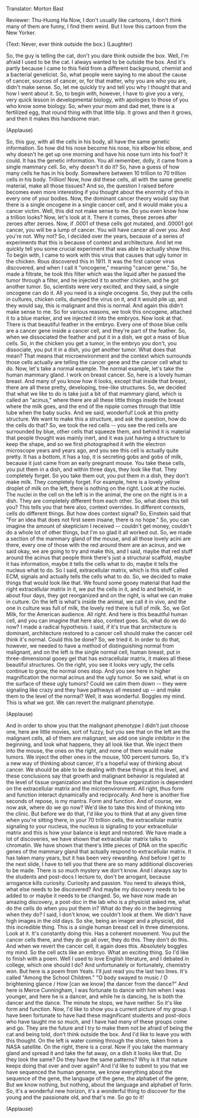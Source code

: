 

Translator: Morton Bast

Reviewer: Thu-Huong Ha
Now, I don&#39;t usually like cartoons,
I don&#39;t think many of them are funny,
I find them weird. But I love this cartoon from the New Yorker.

(Text: Never, ever think outside the box.) 
(Laughter)

So, the guy is telling the cat,
don&#39;t you dare think outside the box.
Well, I&#39;m afraid I used to be the cat.
I always wanted to be outside the box.
And it&#39;s partly because I came to this field
from a different background, chemist and a bacterial geneticist.
So, what people were saying to me
about the cause of cancer, sources of cancer,
or, for that matter, why you are who you are,
didn&#39;t make sense.
So, let me quickly try and tell you why I thought that
and how I went about it.
So, to begin with, however,
I have to give you a very, very quick lesson
in developmental biology,
with apologies to those of you who know some biology.
So, when your mom and dad met,
there is a fertilized egg,
that round thing with that little blip.
It grows and then it grows,
and then it makes this handsome man.

(Applause)

So, this guy, with all the cells in his body,
all have the same genetic information.
So how did his nose become his nose, his elbow his elbow,
and why doesn&#39;t he get up one morning
and have his nose turn into his foot?
It could. It has the genetic information.
You all remember, dolly,
it came from a single mammary cell.
So, why doesn&#39;t it do it?
So, have a guess of how many cells he has in his body.
Somewhere between 10 trillion to 70 trillion cells in his body.
Trillion!
Now, how did these cells, all with the same genetic material,
make all those tissues?
And so, the question I raised before
becomes even more interesting if you thought about
the enormity of this in every one of your bodies.
Now, the dominant cancer theory would say
that there is a single oncogene
in a single cancer cell, and it would make you
a cancer victim.
Well, this did not make sense to me.
Do you even know how a trillion looks?
Now, let&#39;s look at it.
There it comes, these zeroes after zeroes after zeroes.
Now, if .0001 of these cells got mutated,
and .00001 got cancer, you will be a lump of cancer.
You will have cancer all over you. And you&#39;re not.
Why not?
So, I decided over the years,
because of a series of experiments
that this is because of context and architecture.
And let me quickly tell you
some crucial experiment that was able to actually show this.
To begin with, I came to work with this virus
that causes that ugly tumor in the chicken.
Rous discovered this in 1911.
It was the first cancer virus discovered,
and when I call it &quot;oncogene,&quot; meaning &quot;cancer gene.&quot;
So, he made a filtrate, he took this filter
which was the liquid after he passed the tumor through a filter,
and he injected it to another chicken, and he got another tumor.
So, scientists were very excited,
and they said, a single oncogene can do it.
All you need is a single oncogene.
So, they put the cells in cultures, chicken cells,
dumped the virus on it,
and it would pile up,
and they would say, this is malignant and this is normal.
And again this didn&#39;t make sense to me.
So for various reasons, we took this oncogene,
attached it to a blue marker,
and we injected it into the embryos.
Now look at that. There is that beautiful feather in the embryo.
Every one of those blue cells are a cancer gene
inside a cancer cell, and they&#39;re part of the feather.
So, when we dissociated the feather and put it in a dish,
we got a mass of blue cells.
So, in the chicken you get a tumor,
in the embryo you don&#39;t,
you dissociate, you put it in a dish, you get another tumor.
What does that mean?
That means that microenvironment
and the context which surrounds those cells
actually are telling the cancer gene and the cancer cell what to do.
Now, let&#39;s take a normal example.
The normal example, let&#39;s take the human mammary gland.
I work on breast cancer.
So, here is a lovely human breast.
And many of you know how it looks,
except that inside that breast, there are all these
pretty, developing, tree-like structures.
So, we decided that what we like to do
is take just a bit of that mammary gland,
which is called an &quot;acinus,&quot;
where there are all these little things inside the breast
where the milk goes, and the end of the nipple
comes through that little tube when the baby sucks.
And we said, wonderful! Look at this pretty structure.
We want to make this a structure, and ask the question,
how do the cells do that?
So, we took the red cells --
you see the red cells are surrounded by blue,
other cells that squeeze them, and behind it
is material that people thought was mainly inert,
and it was just having a structure to keep the shape,
and so we first photographed it
with the electron microscope years and years ago,
and you see this cell is actually quite pretty.
It has a bottom, it has a top,
it is secreting gobs and gobs of milk,
because it just came from an early pregnant mouse.
You take these cells, you put them in a dish,
and within three days, they look like that.
They completely forget.
So you take them out, you put them in a dish,
they don&#39;t make milk. They completely forget.
For example, here is a lovely yellow droplet of milk
on the left, there is nothing on the right.
Look at the nuclei. The nuclei in the cell on the left
is in the animal, the one on the right is in a dish.
They are completely different from each other.
So, what does this tell you?
This tells you that here also, context overrides.
In different contexts, cells do different things.
But how does context signal?
So, Einstein said that
&quot;For an idea that does not first seem insane, there is no hope.&quot;
So, you can imagine the amount of skepticism
I received -- couldn&#39;t get money,
couldn&#39;t do a whole lot of other things,
but I&#39;m so glad it all worked out.
So, we made a section of the mammary gland of the mouse,
and all those lovely acini are there,
every one of those with the red around them are an acinus,
and we said okay, we are going to try and make this,
and I said, maybe that red stuff
around the acinus that people think there&#39;s just a structural scaffold,
maybe it has information,
maybe it tells the cells what to do, maybe it tells the nucleus what to do.
So I said, extracellular matrix, which is this stuff
called ECM, signals and actually tells the cells what to do.
So, we decided to make things that would look like that.
We found some gooey material
that had the right extracellular matrix in it,
we put the cells in it, and lo and behold,
in about four days, they got reorganized
and on the right, is what we can make in culture.
On the left is what&#39;s inside the animal, we call it in vivo,
and the one in culture was full of milk,
the lovely red there is full of milk.
So, we Got Milk, for the American audience.
All right. And here is this beautiful human cell,
and you can imagine that here also, context goes.
So, what do we do now?
I made a radical hypothesis.
I said, if it&#39;s true that architecture is dominant,
architecture restored to a cancer cell
should make the cancer cell think it&#39;s normal.
Could this be done?
So, we tried it.
In order to do that, however,
we needed to have a method of distinguishing normal from malignant,
and on the left is the single normal cell,
human breast, put in three-dimensional gooey gel
that has extracellular matrix, it makes all these beautiful structures.
On the right, you see it looks very ugly,
the cells continue to grow,
the normal ones stop.
And you see here in higher magnification
the normal acinus and the ugly tumor.
So we said, what is on the surface of these ugly tumors?
Could we calm them down --
they were signaling like crazy and they have pathways all messed up --
and make them to the level of the normal?
Well, it was wonderful. Boggles my mind.
This is what we got.
We can revert the malignant phenotype.

(Applause)

And in order to show you that the malignant phenotype
I didn&#39;t just choose one,
here are little movies, sort of fuzzy,
but you see that on the left are the malignant cells,
all of them are malignant,
we add one single inhibitor in the beginning,
and look what happens, they all look like that.
We inject them into the mouse, the ones on the right,
and none of them would make tumors.
We inject the other ones in the mouse, 100 percent tumors.
So, it&#39;s a new way of thinking about cancer,
it&#39;s a hopeful way of thinking about cancer.
We should be able to be dealing with these things at this level,
and these conclusions say that growth and malignant behavior
is regulated at the level of tissue organization
and that the tissue organization is dependent
on the extracellular matrix and the microenvironment.
All right, thus form and function interact dynamically and reciprocally.
And here is another five seconds of repose,
is my mantra. Form and function.
And of course, we now ask, where do we go now?
We&#39;d like to take this kind of thinking into the clinic.
But before we do that, I&#39;d like you to think
that at any given time when you&#39;re sitting there,
in your 70 trillion cells,
the extracellular matrix signaling to your nucleus,
the nucleus is signaling to your extracellular matrix
and this is how your balance is kept and restored.
We have made a lot of discoveries,
we have shown that extracellular matrix talks to chromatin.
We have shown that there&#39;s little pieces of DNA
on the specific genes of the mammary gland
that actually respond to extracellular matrix.
It has taken many years, but it has been very rewarding.
And before I get to the next slide, I have to tell you
that there are so many additional discoveries to be made.
There is so much mystery we don&#39;t know.
And I always say to the students and post-docs I lecture to,
don&#39;t be arrogant, because arrogance kills curiosity.
Curiosity and passion.
You need to always think, what else needs to be discovered?
And maybe my discovery needs to be added to
or maybe it needs to be changed.
So, we have now made an amazing discovery,
a post-doc in the lab who is a physicist asked me,
what do the cells do when you put them in?
What do they do in the beginning when they do?
I said, I don&#39;t know, we couldn&#39;t look at them.
We didn&#39;t have high images in the old days.
So she, being an imager and a physicist,
did this incredible thing.
This is a single human breast cell in three dimensions.
Look at it. It&#39;s constantly doing this.
Has a coherent movement.
You put the cancer cells there, and they do go all over,
they do this. They don&#39;t do this.
And when we revert the cancer cell, it again does this.
Absolutely boggles my mind.
So the cell acts like an embryo. What an exciting thing.
So I&#39;d like to finish with a poem.
Well I used to love English literature,
and I debated in college, which one should I do?
And unfortunately or fortunately, chemistry won.
But here is a poem from Yeats. I&#39;ll just read you the last two lines.
It&#39;s called &quot;Among the School Children.&quot;
&quot;O body swayed to music / O brightening glance /
How [can we know] the dancer from the dance?&quot;
And here is Merce Cunningham,
I was fortunate to dance with him when I was younger,
and here he is a dancer,
and while he is dancing, he is both the dancer and the dance.
The minute he stops, we have neither.
So it&#39;s like form and function.
Now, I&#39;d like to show you a current picture of my group.
I have been fortunate to have had these magnificant
students and post-docs who have taught me so much,
and I have had many of these groups come and go.
They are the future and I try to make them not be afraid
of being the cat and being told,
don&#39;t think outside the box.
And I&#39;d like to leave you with this thought.
On the left is water coming through the shore,
taken from a NASA satellite.
On the right, there is a coral.
Now if you take the mammary gland and spread it
and take the fat away, on a dish it looks like that.
Do they look the same? Do they have the same patterns?
Why is it that nature keeps doing that over and over again?
And I&#39;d like to submit to you
that we have sequenced the human genome,
we know everything about the sequence of the gene,
the language of the gene, the alphabet of the gene,
But we know nothing, but nothing,
about the language and alphabet of form.
So, it&#39;s a wonderful new horizon,
it&#39;s a wonderful thing to discover for the young
and the passionate old, and that&#39;s me.
So go to it!

(Applause)

